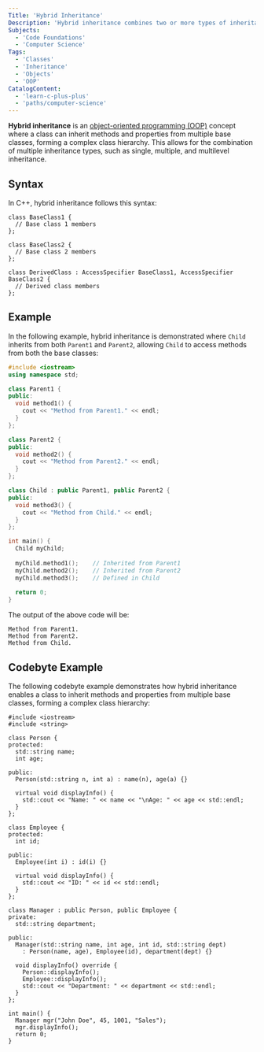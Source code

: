 ```yaml
---
Title: 'Hybrid Inheritance'
Description: 'Hybrid inheritance combines two or more types of inheritance, forming a complex class hierarchy.'
Subjects:
  - 'Code Foundations'
  - 'Computer Science'
Tags:
  - 'Classes'
  - 'Inheritance'
  - 'Objects'
  - 'OOP'
CatalogContent:
  - 'learn-c-plus-plus'
  - 'paths/computer-science'
---
```


**Hybrid inheritance** is an [object-oriented programming (OOP)](https://www.codecademy.com/resources/docs/general/programming-paradigms/object-oriented-programming) concept where a class can inherit methods and properties from multiple base classes, forming a complex class hierarchy. This allows for the combination of multiple inheritance types, such as single, multiple, and multilevel inheritance.

## Syntax

In C++, hybrid inheritance follows this syntax:

```pseudo
class BaseClass1 {
  // Base class 1 members
};

class BaseClass2 {
  // Base class 2 members
};

class DerivedClass : AccessSpecifier BaseClass1, AccessSpecifier BaseClass2 {
  // Derived class members
};
```

## Example

In the following example, hybrid inheritance is demonstrated where `Child` inherits from both `Parent1` and `Parent2`, allowing `Child` to access methods from both the base classes:

```cpp
#include <iostream>
using namespace std;

class Parent1 {
public:
  void method1() {
    cout << "Method from Parent1." << endl;
  }
};

class Parent2 {
public:
  void method2() {
    cout << "Method from Parent2." << endl;
  }
};

class Child : public Parent1, public Parent2 {
public:
  void method3() {
    cout << "Method from Child." << endl;
  }
};

int main() {
  Child myChild;
  
  myChild.method1();    // Inherited from Parent1
  myChild.method2();    // Inherited from Parent2
  myChild.method3();    // Defined in Child
  
  return 0;
}
```

The output of the above code will be:

```shell
Method from Parent1.
Method from Parent2.
Method from Child.
```

## Codebyte Example

The following codebyte example demonstrates how hybrid inheritance enables a class to inherit methods and properties from multiple base classes, forming a complex class hierarchy:

```codebyte/cpp
#include <iostream>
#include <string>

class Person {
protected:
  std::string name;
  int age;

public:
  Person(std::string n, int a) : name(n), age(a) {}
  
  virtual void displayInfo() {
    std::cout << "Name: " << name << "\nAge: " << age << std::endl;
  }
};

class Employee {
protected:
  int id;

public:
  Employee(int i) : id(i) {}
  
  virtual void displayInfo() {
    std::cout << "ID: " << id << std::endl;
  }
};

class Manager : public Person, public Employee {
private:
  std::string department;

public:
  Manager(std::string name, int age, int id, std::string dept)
    : Person(name, age), Employee(id), department(dept) {}
  
  void displayInfo() override {
    Person::displayInfo();
    Employee::displayInfo();
    std::cout << "Department: " << department << std::endl;
  }
};

int main() {
  Manager mgr("John Doe", 45, 1001, "Sales");
  mgr.displayInfo();
  return 0;
}
```
